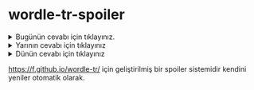 # wordle-tr-spoiler

<details>
  <summary>Bugünün cevabı için tıklayınız.</summary>
  <br>
    <b> tadil </b>
</details>

<details>
  <summary>Yarının cevabı için tıklayınız</summary>
  <br>
   <b> yırık </b>
</details>

<details>
  <summary>Dünün cevabı için tıklayınız </summary>
  <br>
  <b> lirik </b>
</details>

https://f.github.io/wordle-tr/ için geliştirilmiş bir spoiler sistemidir kendini yeniler otomatik olarak.

